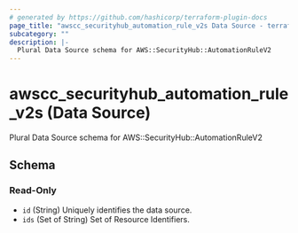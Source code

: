 ```yaml
---
# generated by https://github.com/hashicorp/terraform-plugin-docs
page_title: "awscc_securityhub_automation_rule_v2s Data Source - terraform-provider-awscc"
subcategory: ""
description: |-
  Plural Data Source schema for AWS::SecurityHub::AutomationRuleV2
---
```


# awscc_securityhub_automation_rule_v2s (Data Source)

Plural Data Source schema for AWS::SecurityHub::AutomationRuleV2



<!-- schema generated by tfplugindocs -->
## Schema

### Read-Only

- `id` (String) Uniquely identifies the data source.
- `ids` (Set of String) Set of Resource Identifiers.
